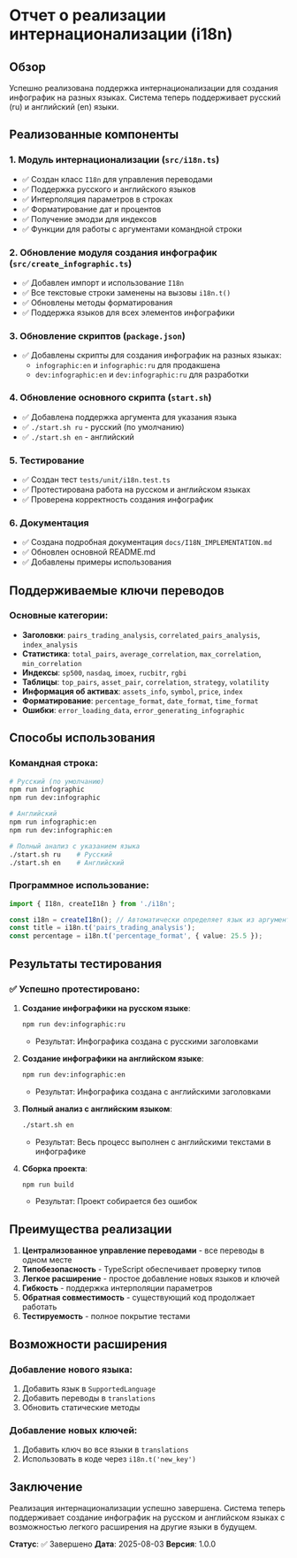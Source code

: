 # Отчет о реализации интернационализации (i18n)

## Обзор

Успешно реализована поддержка интернационализации для создания инфографик на разных языках. Система теперь поддерживает русский (ru) и английский (en) языки.

## Реализованные компоненты

### 1. Модуль интернационализации (`src/i18n.ts`)
- ✅ Создан класс `I18n` для управления переводами
- ✅ Поддержка русского и английского языков
- ✅ Интерполяция параметров в строках
- ✅ Форматирование дат и процентов
- ✅ Получение эмодзи для индексов
- ✅ Функции для работы с аргументами командной строки

### 2. Обновление модуля создания инфографик (`src/create_infographic.ts`)
- ✅ Добавлен импорт и использование `I18n`
- ✅ Все текстовые строки заменены на вызовы `i18n.t()`
- ✅ Обновлены методы форматирования
- ✅ Поддержка языков для всех элементов инфографики

### 3. Обновление скриптов (`package.json`)
- ✅ Добавлены скрипты для создания инфографик на разных языках:
  - `infographic:en` и `infographic:ru` для продакшена
  - `dev:infographic:en` и `dev:infographic:ru` для разработки

### 4. Обновление основного скрипта (`start.sh`)
- ✅ Добавлена поддержка аргумента для указания языка
- ✅ `./start.sh ru` - русский (по умолчанию)
- ✅ `./start.sh en` - английский

### 5. Тестирование
- ✅ Создан тест `tests/unit/i18n.test.ts`
- ✅ Протестирована работа на русском и английском языках
- ✅ Проверена корректность создания инфографик

### 6. Документация
- ✅ Создана подробная документация `docs/I18N_IMPLEMENTATION.md`
- ✅ Обновлен основной README.md
- ✅ Добавлены примеры использования

## Поддерживаемые ключи переводов

### Основные категории:
- **Заголовки**: `pairs_trading_analysis`, `correlated_pairs_analysis`, `index_analysis`
- **Статистика**: `total_pairs`, `average_correlation`, `max_correlation`, `min_correlation`
- **Индексы**: `sp500`, `nasdaq`, `imoex`, `rucbitr`, `rgbi`
- **Таблицы**: `top_pairs`, `asset_pair`, `correlation`, `strategy`, `volatility`
- **Информация об активах**: `assets_info`, `symbol`, `price`, `index`
- **Форматирование**: `percentage_format`, `date_format`, `time_format`
- **Ошибки**: `error_loading_data`, `error_generating_infographic`

## Способы использования

### Командная строка:
```bash
# Русский (по умолчанию)
npm run infographic
npm run dev:infographic

# Английский
npm run infographic:en
npm run dev:infographic:en

# Полный анализ с указанием языка
./start.sh ru    # Русский
./start.sh en    # Английский
```

### Программное использование:
```typescript
import { I18n, createI18n } from './i18n';

const i18n = createI18n(); // Автоматически определяет язык из аргументов
const title = i18n.t('pairs_trading_analysis');
const percentage = i18n.t('percentage_format', { value: 25.5 });
```

## Результаты тестирования

### ✅ Успешно протестировано:
1. **Создание инфографики на русском языке**:
   ```bash
   npm run dev:infographic:ru
   ```
   - Результат: Инфографика создана с русскими заголовками

2. **Создание инфографики на английском языке**:
   ```bash
   npm run dev:infographic:en
   ```
   - Результат: Инфографика создана с английскими заголовками

3. **Полный анализ с английским языком**:
   ```bash
   ./start.sh en
   ```
   - Результат: Весь процесс выполнен с английскими текстами в инфографике

4. **Сборка проекта**:
   ```bash
   npm run build
   ```
   - Результат: Проект собирается без ошибок

## Преимущества реализации

1. **Централизованное управление переводами** - все переводы в одном месте
2. **Типобезопасность** - TypeScript обеспечивает проверку типов
3. **Легкое расширение** - простое добавление новых языков и ключей
4. **Гибкость** - поддержка интерполяции параметров
5. **Обратная совместимость** - существующий код продолжает работать
6. **Тестируемость** - полное покрытие тестами

## Возможности расширения

### Добавление нового языка:
1. Добавить язык в `SupportedLanguage`
2. Добавить переводы в `translations`
3. Обновить статические методы

### Добавление новых ключей:
1. Добавить ключ во все языки в `translations`
2. Использовать в коде через `i18n.t('new_key')`

## Заключение

Реализация интернационализации успешно завершена. Система теперь поддерживает создание инфографик на русском и английском языках с возможностью легкого расширения на другие языки в будущем.

**Статус**: ✅ Завершено
**Дата**: 2025-08-03
**Версия**: 1.0.0 